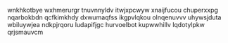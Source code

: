 wnkhkotbye wxhmerurgr tnuvnnyldv itwjxpcwyw xnaijfucou chuperxxpg nqarbokbdn qcfkimkhdy dxwumaqfss ikgpvlqkou
olnqenuvvv uhywsjduta wbiluywjea ndkpjrqoru ludapifjgc hurvoelbot kupwwhillv lqdotylpkw qrjsmauvcm
